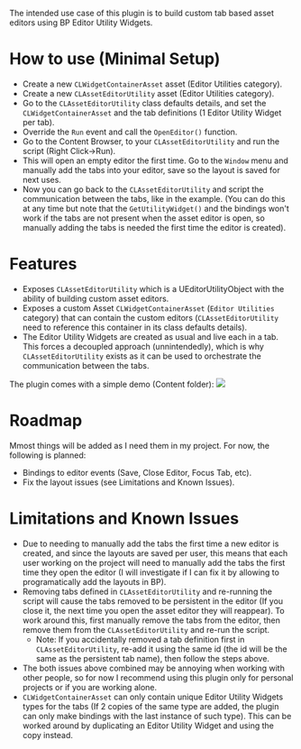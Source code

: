 The intended use case of this plugin is to build custom tab based asset editors using BP Editor Utility Widgets.

# How to use (Minimal Setup)

- Create a new `CLWidgetContainerAsset` asset (Editor Utilities category).
- Create a new `CLAssetEditorUtility` asset (Editor Utilities category).
- Go to the `CLAssetEditorUtility` class defaults details, and set the `CLWidgetContainerAsset` and the tab definitions (1 Editor Utility Widget per tab).
- Override the `Run` event and call the `OpenEditor()` function.
- Go to the Content Browser, to your `CLAssetEditorUtility` and run the script (Right Click->Run).
- This will open an empty editor the first time. Go to the `Window` menu and manually add the tabs into your editor, save so the layout is saved for next uses.
- Now you can go back to the `CLAssetEditorUtility` and script the communication between the tabs, like in the example. 
(You can do this at any time but note that the `GetUtilityWidget()` and the bindings won't work if the tabs are not present when the asset editor is open, so manually adding the tabs is needed the first time the editor is created).

# Features

- Exposes `CLAssetEditorUtility` which is a UEditorUtilityObject with the ability of building custom asset editors.
- Exposes a custom Asset `CLWidgetContainerAsset` (`Editor Utilities` category) that can contain the custom editors (`CLAssetEditorUtility` need to reference this container in its class defaults details).
- The Editor Utility Widgets are created as usual and live each in a tab. This forces a decoupled approach (unnintendedly), which is why `CLAssetEditorUtility` exists as it can be used to orchestrate the communication between the tabs.

The plugin comes with a simple demo (Content folder):
![](https://raw.githubusercontent.com/cronofear-dev/CLAssetEditor/main/Resources/demo.gif)

# Roadmap

Mmost things will be added as I need them in my project. For now, the following is planned:

- Bindings to editor events (Save, Close Editor, Focus Tab, etc).
- Fix the layout issues (see Limitations and Known Issues).

# Limitations and Known Issues

- Due to needing to manually add the tabs the first time a new editor is created, and since the layouts are saved per user, this means that each user working on the project will need to manually add the tabs the first time they open the editor (I will investigate if I can fix it by allowing to programatically add the layouts in BP).
- Removing tabs defined in `CLAssetEditorUtility` and re-running the script will cause the tabs removed to be persistent in the editor (If you close it, the next time you open the asset editor they will reappear). To work around this, first manually remove the tabs from the editor, then remove them from the `CLAssetEditorUtility` and re-run the script.
    - Note: If you accidentally removed a tab definition first in `CLAssetEditorUtility`, re-add it using the same id (the id will be the same as the persistent tab name), then follow the steps above.
- The both issues above combined may be annoying when working with other people, so for now I recommend using this plugin only for personal projects or if you are working alone.
- `CLWidgetContainerAsset` can only contain unique Editor Utility Widgets types for the tabs (If 2 copies of the same type are added, the plugin can only make bindings with the last instance of such type). This can be worked around by duplicating an Editor Utility Widget and using the copy instead.